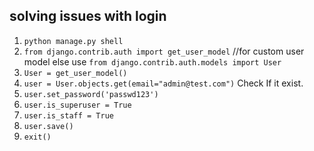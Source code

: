 ## solving issues with login
1. ```python manage.py shell```
2. ```from django.contrib.auth import get_user_model``` //for custom user model else use ```from django.contrib.auth.models import User```
3. ```User = get_user_model()```
4. ```user = User.objects.get(email="admin@test.com")``` Check If it exist.
5. ```user.set_password('passwd123')```    
6. ```user.is_superuser = True```
7. ```user.is_staff = True```
8. ```user.save()```
9. ```exit()```